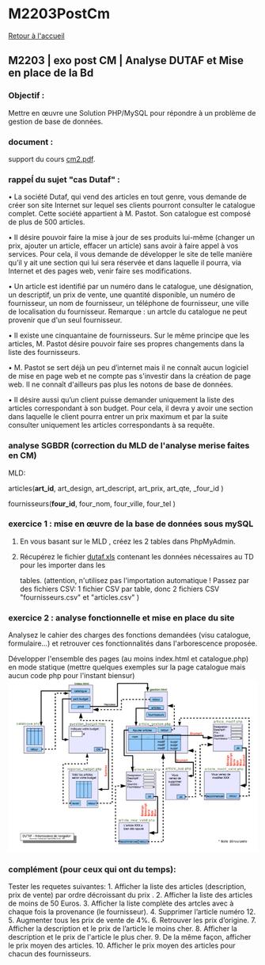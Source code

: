 # M2203PostCm

[Retour à l'accueil](./)

## M2203 \| exo post CM \| Analyse DUTAF et Mise en place de la Bd

### Objectif :

Mettre en œuvre une Solution PHP/MySQL pour répondre à un problème de gestion de base de données.

### document :

support du cours [cm2.pdf](https://github.com/Dannebicque/dutafguide/tree/fbeb4cdebb2ab1a9902dc9e3b2f9761508d8dcd0/cm2.pdf).

### rappeĺ du sujet "cas Dutaf" :

• La société Dutaf, qui vend des articles en tout genre, vous demande de créer son site Internet sur lequel ses clients pourront consulter le catalogue complet. Cette société appartient à M. Pastot. Son catalogue est composé de plus de 500 articles.

• II désire pouvoir faire la mise à jour de ses produits lui-même \(changer un prix, ajouter un article, effacer un article\) sans avoir à faire appel à vos services. Pour cela, il vous demande de développer le site de telle manière qu’il y ait une section qui lui sera réservée et dans laquelle il pourra, via Internet et des pages web, venir faire ses modifications.

• Un article est identifié par un numéro dans le catalogue, une désignation, un descriptif, un prix de vente, une quantité disponible, un numéro de fournisseur, un nom de fournisseur, un téléphone de fournisseur, une ville de localisation du fournisseur. Remarque : un artcle du catalogue ne peut provenir que d'un seul fournisseur.

• II existe une cinquantaine de fournisseurs. Sur le même principe que les articles, M. Pastot désire pouvoir faire ses propres changements dans la liste des fournisseurs.

• M. Pastot se sert déjà un peu d’internet mais il ne connaît aucun logiciel de mise en page web et ne compte pas s'investir dans la création de page web. II ne connaît d'ailleurs pas plus les notons de base de données.

• II désire aussi qu’un client puisse demander uniquement la liste des articles correspondant à son budget. Pour cela, il devra y avoir une section dans laquelle le client pourra entrer un prix maximum et par la suite consulter uniquement les articles correspondants à sa requête.

### analyse SGBDR \(correction du MLD de l'analyse merise faites en CM\)

MLD:

articles\(**art\_id**, art\_design, art\_descript, art\_prix, art\_qte, \_four\_id \)

fournisseurs\(**four\_id**, four\_nom, four\_ville, four\_tel \)

### exercice 1 : mise en œuvre de la base de données sous mySQL

1. En vous basant sur le MLD , créez les 2 tables dans PhpMyAdmin.
2. Récupérez le fichier [dutaf.xls](https://github.com/Dannebicque/dutafguide/tree/fbeb4cdebb2ab1a9902dc9e3b2f9761508d8dcd0/dutaf.xls) contenant les données nécessaires au TD pour les importer dans les

   tables. \(attention, n'utilisez pas l'importation automatique ! Passez par des fichiers CSV: 1 fichier CSV par table, donc 2 fichiers CSV "fournisseurs.csv" et "articles.csv" \)

### exercice 2 : analyse fonctionnelle et mise en place du site

Analysez le cahier des charges des fonctions demandées \(visu catalogue, formulaire...\) et retrouver ces fonctionnalités dans l'arborescence proposée.

Développer l'ensemble des pages \(au moins index.html et catalogue.php\) en mode statique \(mettre quelques exemples sur la page catalogue mais aucun code php pour l'instant biensur\) ![GitHub Logo](.gitbook/assets/plan2.jpg)

### complément \(pour ceux qui ont du temps\):

Tester les requetes suivantes: 1. Afficher la liste des articles \(description, prix de vente\) par ordre décroissant du prix . 2. Afficher la liste des articles de moins de 50 Euros. 3. Afficher la liste complète des artcles avec à chaque fois la provenance \(le fournisseur\). 4. Supprimer l’article numéro 12. 5. Augmenter tous les prix de vente de 4%. 6. Retrouver les prix d’origine. 7. Afficher la description et le prix de l’article le moins cher. 8. Afficher la description et le prix de l'article le plus cher. 9. De la même façon, afficher le prix moyen des articles. 10. Afficher le prix moyen des articles pour chacun des fournisseurs.

